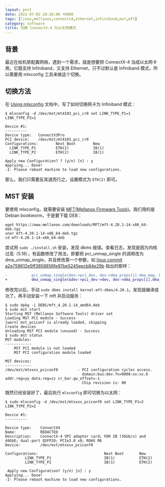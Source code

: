 ```yaml
---
layout: post
date: 2022-07-02 20:26:00 +0800
tags: [linux,mellanox,connectx4,ethernet,infiniband,mst,mft]
category: software
title: 切换 ConnectX-4 为以太网模式
---
```


## 背景

最近在给机房配置网络，遇到一个需求，就是想要把 ConnectX-4 当成以太网卡用，它既支持 Infiniband，又支持 Ethernet，只不过默认是 Infiniband 模式，所以需要用 mlxconfig 工具来做这个切换。

## 切换方法

在 [Using mlxconfig](https://docs.nvidia.com/networking/display/MFTv4110/Using+mlxconfig) 文档中，写了如何切换网卡为 Infiniband 模式：

```shell
$ mlxconfig -d /dev/mst/mt4103_pci_cr0 set LINK_TYPE_P1=1 LINK_TYPE_P2=1
 
Device #1:
----------
Device type:   ConnectX3Pro
PCI device:    /dev/mst/mt4103_pci_cr0
Configurations:        Next Boot        New
  LINK_TYPE_P1         ETH(2)           IB(1)
  LINK_TYPE_P2         ETH(2)           IB(1)
 
Apply new Configuration? ? (y/n) [n] : y
Applying... Done!
-I- Please reboot machine to load new configurations.
```

那么，我们只需要反其道而行之，设置模式为 `ETH(2)` 即可。

## MST 安装

要使用 mlxconfig，就需要安装 [MFT(Mellanox Firmware Tools)](https://network.nvidia.com/products/adapter-software/firmware-tools/)。我们用的是 Debian bookworm，于是要下载 DEB：

```shell
wget https://www.mellanox.com/downloads/MFT/mft-4.20.1-14-x86_64-deb.tgz
unar mft-4.20.1-14-x86_64-deb.tgz
cd mft-4.20.1-14-x86_64-deb
```

尝试用 `sudo ./install.sh` 安装，发现 dkms 报错。查看日志，发现是因为内核过高（5.18），有函数修改了用法，即要把 pci_unmap_single 的调用改为 dma_unmap_single，并且修改第一个参数，如 [linux commit a2e759612e5ff3858856fe97be5245eecb84e29b](https://github.com/torvalds/linux/commit/a2e759612e5ff3858856fe97be5245eecb84e29b) 指出的那样：


```patch
-           pci_unmap_single(dev->pci_dev, dev->dma_props[i].dma_map, DMA_MBOX_SIZE, DMA_BIDIRECTIONAL);
+           dma_unmap_single(&dev->pci_dev->dev, dev->dma_props[i].dma_map, DMA_MBOX_SIZE, DMA_BIDIRECTIONAL);
```

修改完以后，手动 `sudo dkms install kernel-mft-dkms/4.20.1`，发现就编译成功了。再手动安装一下 mft 并启动服务：

```
$ sudo dpkg -i DEBS/mft_4.20.1-14_amd64.deb
$ sudo mst start
Starting MST (Mellanox Software Tools) driver set
Loading MST PCI module - Success
[warn] mst_pciconf is already loaded, skipping
Create devices
Unloading MST PCI module (unused) - Success
$ sudo mst status
MST modules:
------------
    MST PCI module is not loaded
    MST PCI configuration module loaded

MST devices:
------------
/dev/mst/mtxxxx_pciconf0         - PCI configuration cycles access.
                                   domain:bus:dev.fn=0000:xx:xx.0 addr.reg=yy data.reg=zz cr_bar.gw_offset=-1
                                   Chip revision is: 00
```

既然已经安装好了，最后执行 `mlxconfig` 即可切换为以太网：

```shell
$ sudo mlxconfig -d /dev/mst/mtxxxx_pciconf0 set LINK_TYPE_P1=2 LINK_TYPE_P2=2

Device #1:
----------

Device type:    ConnectX4
Name:           REDACTED
Description:    ConnectX-4 VPI adapter card; FDR IB (56Gb/s) and 40GbE; dual-port QSFP28; PCIe3.0 x8; ROHS R6
Device:         /dev/mst/mtxxxx_pciconf0

Configurations:                              Next Boot       New
         LINK_TYPE_P1                        IB(1)           ETH(2)
         LINK_TYPE_P2                        IB(1)           ETH(2)

 Apply new Configuration? (y/n) [n] : y
Applying... Done!
-I- Please reboot machine to load new configurations.
```
